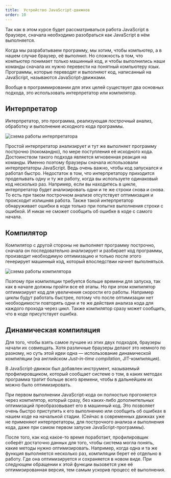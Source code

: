 ```yaml
---
title:  Устройство JavaScript-движков
order: 10
---
```


Так как в этом курсе будет рассматриваться работа JavaScript в браузере, сначала необходимо разобраться как JavaScript в нём выполняется.

Когда мы разрабатываем программу, мы хотим, чтобы компьютер, а в нашем случае браузер, её выполнил. Но сложность в том, что компьютер понимает только машинный код, и чтобы выполнились наши команды сначала их нужно перевести на понятный компьютеру язык. Программы, которые переводят и выполняют код, написанный на JavaScript, называются JavaScript-движками.

Вообще в программировании для этих целей существует два основных подхода, это использовать интерпретатор или компилятор.

## Интерпретатор

Интерпретатор, это программа, реализующая _построчный_ анализ, обработку и выполнение исходного кода программы.

![схема работы интерпретатора](/assets/images/lexical_environment/interprener.png)

Простой интерпретатор анализирует и тут же выполняет программу построчно (покомандно), по мере поступления её исходного кода. Достоинством такого подхода является мгновенная реакция на команды. Именно поэтому браузеры сначала использовали интерпретаторы JavaScript. Ведь очень важно, чтобы код запускался и работал быстро. Недостаток в том, что интерпретатору приходится проделывать одну и ту же работу, когда вы используете одинаковый код несколько раз. Например, если вы находитесь в цикле, интерпретатор будет анализировать одни и те же строки снова и снова. То есть при таком построчном анализе отсутствует оптимизация и происходит излишняя работа. Также такой интерпретатор обнаруживает ошибки в коде только при попытке выполнения строки с ошибкой. И никак не сможет сообщить об ошибке в коде с самого начала.

## Компилятор

Компилятор с другой стороны не выполняет программу построчно, сначала он последовательно анализирует и разбирает код программы, производит необходимую оптимизацию и только после этого генерирует машинный код, который впоследствии начнет выполняться.

![схема работы компилятора](/assets/images/lexical_environment/compiler.png)

Поэтому при компиляции требуется больше времени для запуска, так как в начале должны пройти все её этапы. Но при этом компилятор оптимизирует код для увеличения скорости его работы. Например циклы будут работать быстрее, потому что после оптимизации нет необходимости повторять одни и те же действия анализа кода для каждого прохода через цикл. Также компилятор сразу может сообщить, что в коде присутствует ошибка.

## Динамическая компиляция

Для того, чтобы взять самое лучшее из этих двух подходов, браузеры начали их совмещать. Хотя различные браузеры делают это немного по разному, но суть этой идеи одна — использование динамической компиляции (на английском _Just-in-time compilation_, JIT-компиляция).

В JavaScript-движок был добавлен инструмент, называемый профилировщиком, который сообщает системе о том, в каких методах программа тратит больше всего времени, чтобы в дальнейшем их можно было оптимизировать.

При первом выполнении JavaScript-кода он полностью прогоняется через компилятор, который сразу, без каких-либо дополнительных оптимизаций преобразовывает его в машинный код. Это позволяет очень быстро приступить к его выполнению или сообщить об ошибках в нашем коде на начальной стадии. (Сейчас в современных движках уже не применяют интерпретаторы, для построчного анализа и выполнения кода, даже при самом первом запуске JavaScript-программы).

После того, как код какое-то время поработает, профилировщик соберёт достаточно данных для того, чтобы система могла понять, какие методы нужно оптимизировать. Например, когда одна и та же функция выполняется несколько раз, компиляции берет её отдельно в работу. Где она оптимизируется и сохраняется в новом виде. При следующем обращении к этой функции вызовется уже её оптимизированная версия, тем самым ускорив процесс её выполнения.
